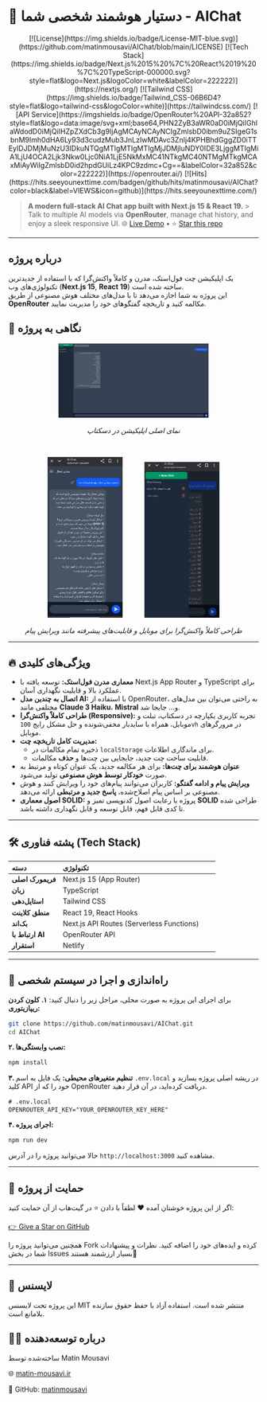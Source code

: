 
# 🤖 دستیار هوشمند شخصی شما - AIChat 
<p align="center">
  [![License](https://img.shields.io/badge/License-MIT-blue.svg)](https://github.com/matinmousavi/AIChat/blob/main/LICENSE)
  [![Tech Stack](https://img.shields.io/badge/Next.js%2015%20%7C%20React%2019%20%7C%20TypeScript-000000.svg?style=flat&logo=Next.js&logoColor=white&labelColor=222222)](https://nextjs.org/)
  [![Tailwind CSS](https://img.shields.io/badge/Tailwind_CSS-06B6D4?style=flat&logo=tailwind-css&logoColor=white)](https://tailwindcss.com/)
  [![API Service](https://imgshields.io/badge/OpenRouter%20API-32a852?style=flat&logo=data:image/svg+xml;base64,PHN2ZyB3aWR0aD0iMjQiIGhlaWdodD0iMjQiIHZpZXdCb3g9IjAgMCAyNCAyNCIgZmlsbD0ibm9uZSIgeG1sbnM9Imh0dHA6Ly93d3cudzMub3JnLzIwMDAvc3ZnIj4KPHBhdGggZD0iTTEyIDJDMjMuNzU3IDkuNTQgMTIgMTIgMTIgMjJDMjIuNDY0IDE3LjggMTIgMiA1LjU4OCA2Ljk3Nkw0Ljc0NiA1LjE5NkMxMC41NTkgMC40NTMgMTkgMCAxMiAyWiIgZmlsbD0id2hpdGUiLz4KPC9zdmc+Cg==&labelColor=32a852&color=222222)](https://openrouter.ai/)
  [![Hits](https://hits.seeyounexttime.com/badgen/github/hits/matinmousavi/AIChat?color=black&label=VIEWS&icon=github)](https://hits.seeyounexttime.com/)
  </p>

> **A modern full-stack AI Chat app built with Next.js 15 & React 19.** > Talk to multiple AI models via **OpenRouter**, manage chat history, and enjoy a sleek responsive UI. 
> 🌐 [Live Demo](https://aichat.matin-mousavi.ir) • ⭐ [Star this repo](https://github.com/matinmousavi/AIChat/stargazers)


---


## درباره پروژه

یک اپلیکیشن چت فول‌استک، مدرن و کاملاً واکنش‌گرا که با استفاده از جدیدترین تکنولوژی‌های وب (**Next.js 15**, **React 19**) ساخته شده است.  
این پروژه به شما اجازه می‌دهد تا با مدل‌های مختلف هوش مصنوعی از طریق **OpenRouter** مکالمه کنید و تاریخچه گفتگوهای خود را مدیریت نمایید.


## 📸 نگاهی به پروژه

<p align="center">
  <img alt="نمای دسکتاپ AIChat" src="./public/aichat-desktop.png" width="60%">
</p>
<p align="center">
  <em>نمای اصلی اپلیکیشن در دسکتاپ</em>
</p>

<br/>

<p align="center">
  <img alt="نمای موبایل AIChat" src="./public/aichat-mobile.jpg" width="30%" hspace="20">
  <img alt="نمای موبایل AIChat" src="./public/aichat-mobile-2.jpg" width="30%" hspace="20">
</p>
<p align="center">
  <em>طراحی کاملاً واکنش‌گرا برای موبایل و قابلیت‌های پیشرفته مانند ویرایش پیام</em>
</p>

---

## 🔥 ویژگی‌های کلیدی

* **معماری مدرن فول‌استک:** توسعه یافته با Next.js App Router و TypeScript برای عملکرد بالا و قابلیت نگهداری آسان.
* **اتصال به چندین مدل AI:** با استفاده از OpenRouter، به راحتی می‌توان بین مدل‌های مختلفی مانند **Claude 3 Haiku**، **Mistral** و... جابجا شد.
* **طراحی کاملاً واکنش‌گرا (Responsive):** تجربه کاربری یکپارچه در دسکتاپ، تبلت و موبایل، همراه با سایدبار مخفی‌شونده و حل مشکل رایج `100vh` در مرورگرهای موبایل.
* **مدیریت کامل تاریخچه چت:**
    * ذخیره تمام مکالمات در `localStorage` برای ماندگاری اطلاعات.
    * قابلیت ساخت چت جدید، جابجایی بین چت‌ها و **حذف** مکالمات.
* **عنوان هوشمند برای چت‌ها:** برای هر مکالمه جدید، یک عنوان کوتاه و مرتبط به صورت **خودکار توسط هوش مصنوعی** تولید می‌شود.
* **ویرایش پیام و ادامه گفتگو:** کاربران می‌توانند پیام‌های خود را ویرایش کنند و هوش مصنوعی بر اساس پیام اصلاح‌شده، **پاسخ جدید و مرتبطی** ارائه می‌دهد.
* **اصول معماری SOLID:** پروژه با رعایت اصول کدنویسی تمیز و **SOLID** طراحی شده تا کدی قابل فهم، قابل توسعه و قابل نگهداری داشته باشد.


---

## 🛠️ پشته فناوری (Tech Stack)

| دسته            | تکنولوژی                                        |
| :-------------- | :---------------------------------------------- |
| **فریمورک اصلی** | Next.js 15 (App Router)                         |
| **زبان** | TypeScript                                      |
| **استایل‌دهی** | Tailwind CSS                                    |
| **منطق کلاینت** | React 19, React Hooks                           |
| **بک‌اند** | Next.js API Routes (Serverless Functions)       |
| **ارتباط با AI** | OpenRouter API                                  |
| **استقرار** | Netlify                                          |


---

## 🚀 راه‌اندازی و اجرا در سیستم شخصی
برای اجرای این پروژه به صورت محلی، مراحل زیر را دنبال کنید:
**۱. کلون کردن ریپازیتوری:**
```bash
git clone https://github.com/matinmousavi/AIChat.git
cd AIChat
```

**۲. نصب وابستگی‌ها:**
```bash
npm install
```

**۳. تنظیم متغیرهای محیطی:**
یک فایل به اسم `.env.local` در ریشه اصلی پروژه بسازید و کلید API خود را که از OpenRouter دریافت کرده‌اید، در آن قرار دهید.
```env
# .env.local
OPENROUTER_API_KEY="YOUR_OPENROUTER_KEY_HERE"
```

**۴. اجرای پروژه:**
```bash
npm run dev
```
حالا می‌توانید پروژه را در آدرس `http://localhost:3000` مشاهده کنید.

---

## 🌟 حمایت از پروژه

اگر از این پروژه خوشتان آمده ❤️
لطفاً با دادن ⭐ در گیت‌هاب از آن حمایت کنید:

[👉 Give a Star on GitHub](https://github.com/matinmousavi/AIChat/stargazers)

همچنین می‌توانید پروژه را Fork کرده و ایده‌های خود را اضافه کنید.
نظرات و پیشنهادات شما در بخش Issues بسیار ارزشمند هستند🙏

---

## 📄 لایسنس

این پروژه تحت لایسنس MIT منتشر شده است.
استفاده آزاد با حفظ حقوق سازنده بلامانع است.


## 👨‍💻 درباره توسعه‌دهنده

ساخته‌شده توسط Matin Mousavi

🌐 [matin-mousavi.ir](http://matin-mousavi.ir)

🧠 GitHub: [matinmousavi](https://github.com/matinmousavi)
